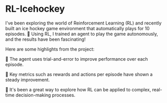 # RL-Icehockey

I've been exploring the world of Reinforcement Learning (RL) and recently built an ice hockey game environment that automatically plays for 10 episodes. 🏒 Using RL, I trained an agent to play the game autonomously, and the results have been fascinating!

Here are some highlights from the project:

🤖 The agent uses trial-and-error to improve performance over each episode.

🎯 Key metrics such as rewards and actions per episode have shown a steady improvement.

🧠 It's been a great way to explore how RL can be applied to complex, real-time decision-making processes.
